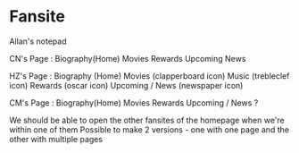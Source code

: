 # Fansite

Allan's notepad

CN's Page :
Biography(Home)
Movies
Rewards
Upcoming
News

HZ's Page :
Biography (Home)
Movies (clapperboard icon)
Music (trebleclef icon)
Rewards (oscar icon)
Upcoming / News (newspaper icon)

CM's Page :
Biography(Home)
Movies
Rewards
Upcoming / News ?

We should be able to open the other fansites of the homepage when we're within one of them
Possible to make 2 versions - one with one page and the other with multiple pages 